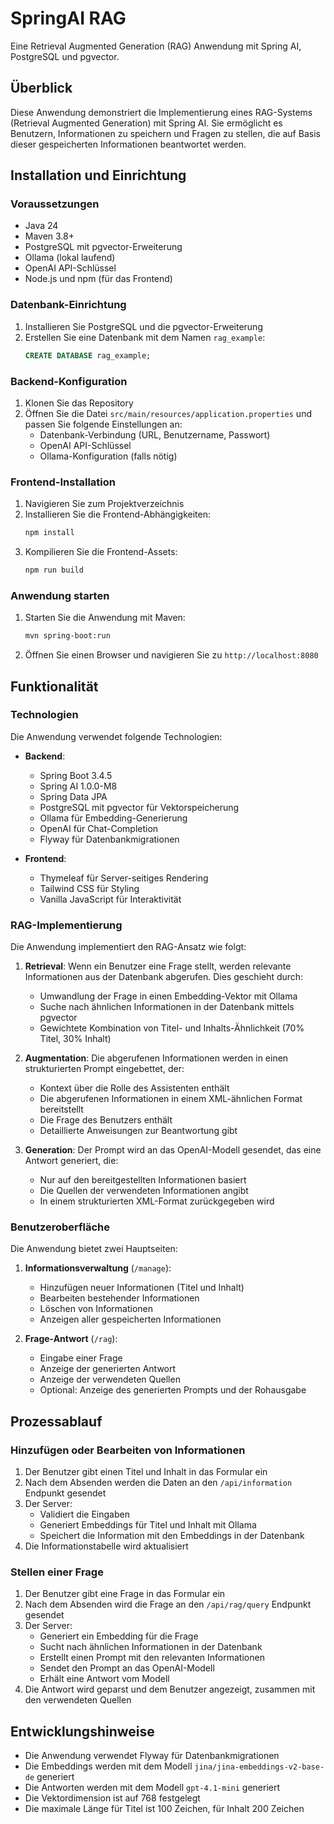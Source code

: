 # SpringAI RAG

Eine Retrieval Augmented Generation (RAG) Anwendung mit Spring AI, PostgreSQL und pgvector.

## Überblick

Diese Anwendung demonstriert die Implementierung eines RAG-Systems (Retrieval Augmented Generation) mit Spring AI. Sie ermöglicht es Benutzern, Informationen zu speichern und Fragen zu stellen, die auf Basis dieser gespeicherten Informationen beantwortet werden.

## Installation und Einrichtung

### Voraussetzungen

- Java 24
- Maven 3.8+
- PostgreSQL mit pgvector-Erweiterung
- Ollama (lokal laufend)
- OpenAI API-Schlüssel
- Node.js und npm (für das Frontend)

### Datenbank-Einrichtung

1. Installieren Sie PostgreSQL und die pgvector-Erweiterung
2. Erstellen Sie eine Datenbank mit dem Namen `rag_example`:
   ```sql
   CREATE DATABASE rag_example;
   ```

### Backend-Konfiguration

1. Klonen Sie das Repository
2. Öffnen Sie die Datei `src/main/resources/application.properties` und passen Sie folgende Einstellungen an:
   - Datenbank-Verbindung (URL, Benutzername, Passwort)
   - OpenAI API-Schlüssel
   - Ollama-Konfiguration (falls nötig)

### Frontend-Installation

1. Navigieren Sie zum Projektverzeichnis
2. Installieren Sie die Frontend-Abhängigkeiten:
   ```bash
   npm install
   ```
3. Kompilieren Sie die Frontend-Assets:
   ```bash
   npm run build
   ```

### Anwendung starten

1. Starten Sie die Anwendung mit Maven:
   ```bash
   mvn spring-boot:run
   ```
2. Öffnen Sie einen Browser und navigieren Sie zu `http://localhost:8080`

## Funktionalität

### Technologien

Die Anwendung verwendet folgende Technologien:

- **Backend**:
  - Spring Boot 3.4.5
  - Spring AI 1.0.0-M8
  - Spring Data JPA
  - PostgreSQL mit pgvector für Vektorspeicherung
  - Ollama für Embedding-Generierung
  - OpenAI für Chat-Completion
  - Flyway für Datenbankmigrationen

- **Frontend**:
  - Thymeleaf für Server-seitiges Rendering
  - Tailwind CSS für Styling
  - Vanilla JavaScript für Interaktivität

### RAG-Implementierung

Die Anwendung implementiert den RAG-Ansatz wie folgt:

1. **Retrieval**: Wenn ein Benutzer eine Frage stellt, werden relevante Informationen aus der Datenbank abgerufen. Dies geschieht durch:
   - Umwandlung der Frage in einen Embedding-Vektor mit Ollama
   - Suche nach ähnlichen Informationen in der Datenbank mittels pgvector
   - Gewichtete Kombination von Titel- und Inhalts-Ähnlichkeit (70% Titel, 30% Inhalt)

2. **Augmentation**: Die abgerufenen Informationen werden in einen strukturierten Prompt eingebettet, der:
   - Kontext über die Rolle des Assistenten enthält
   - Die abgerufenen Informationen in einem XML-ähnlichen Format bereitstellt
   - Die Frage des Benutzers enthält
   - Detaillierte Anweisungen zur Beantwortung gibt

3. **Generation**: Der Prompt wird an das OpenAI-Modell gesendet, das eine Antwort generiert, die:
   - Nur auf den bereitgestellten Informationen basiert
   - Die Quellen der verwendeten Informationen angibt
   - In einem strukturierten XML-Format zurückgegeben wird

### Benutzeroberfläche

Die Anwendung bietet zwei Hauptseiten:

1. **Informationsverwaltung** (`/manage`):
   - Hinzufügen neuer Informationen (Titel und Inhalt)
   - Bearbeiten bestehender Informationen
   - Löschen von Informationen
   - Anzeigen aller gespeicherten Informationen

2. **Frage-Antwort** (`/rag`):
   - Eingabe einer Frage
   - Anzeige der generierten Antwort
   - Anzeige der verwendeten Quellen
   - Optional: Anzeige des generierten Prompts und der Rohausgabe

## Prozessablauf

### Hinzufügen oder Bearbeiten von Informationen

1. Der Benutzer gibt einen Titel und Inhalt in das Formular ein
2. Nach dem Absenden werden die Daten an den `/api/information` Endpunkt gesendet
3. Der Server:
   - Validiert die Eingaben
   - Generiert Embeddings für Titel und Inhalt mit Ollama
   - Speichert die Information mit den Embeddings in der Datenbank
4. Die Informationstabelle wird aktualisiert

### Stellen einer Frage

1. Der Benutzer gibt eine Frage in das Formular ein
2. Nach dem Absenden wird die Frage an den `/api/rag/query` Endpunkt gesendet
3. Der Server:
   - Generiert ein Embedding für die Frage
   - Sucht nach ähnlichen Informationen in der Datenbank
   - Erstellt einen Prompt mit den relevanten Informationen
   - Sendet den Prompt an das OpenAI-Modell
   - Erhält eine Antwort vom Modell
4. Die Antwort wird geparst und dem Benutzer angezeigt, zusammen mit den verwendeten Quellen

## Entwicklungshinweise

- Die Anwendung verwendet Flyway für Datenbankmigrationen
- Die Embeddings werden mit dem Modell `jina/jina-embeddings-v2-base-de` generiert
- Die Antworten werden mit dem Modell `gpt-4.1-mini` generiert
- Die Vektordimension ist auf 768 festgelegt
- Die maximale Länge für Titel ist 100 Zeichen, für Inhalt 200 Zeichen
